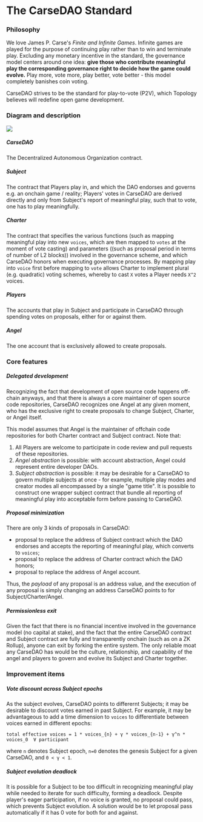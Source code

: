# The CarseDAO Standard

### Philosophy
We love James P. Carse's *Finite and Infinite Games*. Infinite games are played for the purpose of continuing play rather than to win and terminate play. Excluding any monetary incentive in the standard, the governance model centers around one idea: **give those who contribute meaningful play the corresponding governance right to decide how the game could evolve.** Play more, vote more, play better, vote better - this model completely banishes coin voting.

CarseDAO strives to be the standard for play-to-vote (P2V), which Topology believes will redefine open game development.


### Diagram and description
<img src="/assets/images/carsedao.png"/>

##### CarseDAO
The Decentralized Autonomous Organization contract.

##### Subject
The contract that Players play in, and which the DAO endorses and governs e.g. an onchain game / reality; Players' votes in CarseDAO are derived directly and only from Subject's report of meaningful play, such that to vote, one has to play meaningfully.

##### Charter
The contract that specifies the various functions (such as mapping meaningful play into new `voices`, which are then mapped to `votes` at the moment of vote casting) and parameters ((such as proposal period in terms of number of L2 blocks)) involved in the governance scheme, and which CarseDAO honors when executing governance processes. By mapping play into `voice` first before mapping to `vote` allows Charter to implement plural (e.g. quadratic) voting schemes, whereby to cast `X` votes a Player needs `X^2` voices.

##### Players
The accounts that play in Subject and participate in CarseDAO through spending votes on proposals, either for or against them.

##### Angel
The one account that is exclusively allowed to create proposals.


### Core features

##### Delegated development

Recognizing the fact that development of open source code happens off-chain anyways, and that there is always a core maintainer of open source code repositories, CarseDAO recognizes one Angel at any given moment, who has the exclusive right to create proposals to change Subject, Charter, or Angel itself.

This model assumes that Angel is the maintainer of offchain code repositories for both Charter contract and Subject contract. Note that:
1. All Players are welcome to participate in code review and pull requests of these repositories.
2. *Angel abstraction* is possible: with account abstraction, Angel could represent entire developer DAOs.
3. *Subject abstraction* is possible: it may be desirable for a CarseDAO to govern multiple subjects at once - for example, multiple play modes and creator modes all encompassed by a single "game title". It is possible to construct one wrapper subject contract that bundle all reporting of meaningful play into acceptable form before passing to CarseDAO.

##### Proposal minimization

There are only 3 kinds of proposals in CarseDAO:

- proposal to replace the address of Subject contract which the DAO endorses and accepts the reporting of meaningful play, which converts to `voices`;
- proposal to replace the address of Charter contract which the DAO honors;
- proposal to replace the address of Angel account.

Thus, the *payload* of any proposal is an address value, and the execution of any proposal is simply changing an address CarseDAO points to for Subject/Charter/Angel.

##### Permissionless exit

Given the fact that there is no financial incentive involved in the governance model (no capital at stake), and the fact that the entire CarseDAO contract and Subject contract are fully and transparently onchain (such as on a ZK Rollup), anyone can exit by forking the entire system. The only reliable moat any CarseDAO has would be the culture, relationship, and capability of the angel and players to govern and evolve its Subject and Charter together.

### Improvement items

##### Vote discount across Subject epochs
As the subject evolves, CarseDAO points to differernt Subjects; it may be desirable to discount votes earned in past Subject. For example, it may be advantageous to add a time dimension to `voices` to differentiate between voices earned in different epochs:

```
total effective voices = 1 * voices_{n} + γ * voices_{n-1} + γ^n * voices_0  ∀ participant
```
where `n` denotes Subject epoch, `n=0` denotes the genesis Subject for a given CarseDAO, and `0 < γ < 1`.

##### Subject evolution deadlock
It is possible for a Subject to be too difficult in recognizing meaningful play while needed to iterate for such difficulty, forming a deadlock. Despite player's eager participation, if no voice is granted, no proposal could pass, which prevents Subject evolution. A solution would be to let proposal pass automatically if it has 0 vote for both for and against.